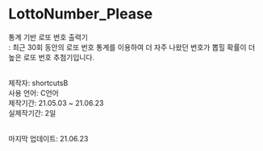 # LottoNumber_Please

통계 기반 로또 번호 출력기<br>
: 최근 30회 동안의 로또 번호 통계를 이용하여 더 자주 나왔던 번호가 뽑힐 확률이 더 높은 로또 번호 추첨기입니다.<br><br>

제작자: shortcutsB<br>
사용 언어: C언어<br>
제작기간: 21.05.03 ~ 21.06.23<br>
실제작기간: 2일<br><br>

마지막 업데이트: 21.06.23
